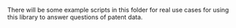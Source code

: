 There will be some example scripts in this folder for real use cases for using this library to answer questions of patent data. 
